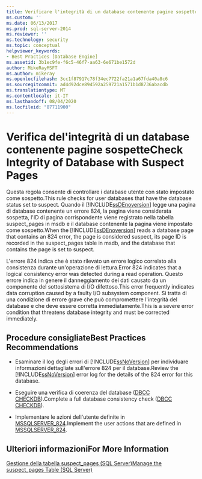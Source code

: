 ```yaml
---
title: Verificare l'integrità di un database contenente pagine sospette | Microsoft Docs
ms.custom: ''
ms.date: 06/13/2017
ms.prod: sql-server-2014
ms.reviewer: ''
ms.technology: security
ms.topic: conceptual
helpviewer_keywords:
- Best Practices [Database Engine]
ms.assetid: 3b1ec9fe-f6c5-46f7-aa63-6e671be1572d
author: MikeRayMSFT
ms.author: mikeray
ms.openlocfilehash: 3cc1f87917c78f34ec7722fa21a1a67fda40a8c6
ms.sourcegitcommit: ad4d92dce894592a259721a1571b1d8736abacdb
ms.translationtype: MT
ms.contentlocale: it-IT
ms.lasthandoff: 08/04/2020
ms.locfileid: "87711900"
---
```

# <a name="check-integrity-of-database-with-suspect-pages"></a><span data-ttu-id="99934-102">Verifica del'integrità di un database contenente pagine sospette</span><span class="sxs-lookup"><span data-stu-id="99934-102">Check Integrity of Database with Suspect Pages</span></span>
  <span data-ttu-id="99934-103">Questa regola consente di controllare i database utente con stato impostato come sospetto.</span><span class="sxs-lookup"><span data-stu-id="99934-103">This rule checks for user databases that have the database status set to suspect.</span></span> <span data-ttu-id="99934-104">Quando il [!INCLUDE[ssDEnoversion](../../includes/ssdenoversion-md.md)] legge una pagina di database contenente un errore 824, la pagina viene considerata sospetta, l'ID di pagina corrispondente viene registrato nella tabella suspect_pages in msdb e il database contenente la pagina viene impostato come sospetto.</span><span class="sxs-lookup"><span data-stu-id="99934-104">When the [!INCLUDE[ssDEnoversion](../../includes/ssdenoversion-md.md)] reads a database page that contains an 824 error, the page is considered suspect, its page ID is recorded in the suspect_pages table in msdb, and the database that contains the page is set to suspect.</span></span>  
  
 <span data-ttu-id="99934-105">L'errore 824 indica che è stato rilevato un errore logico correlato alla consistenza durante un'operazione di lettura.</span><span class="sxs-lookup"><span data-stu-id="99934-105">Error 824 indicates that a logical consistency error was detected during a read operation.</span></span> <span data-ttu-id="99934-106">Questo errore indica in genere il danneggiamento dei dati causato da un componente del sottosistema di I/O difettoso.</span><span class="sxs-lookup"><span data-stu-id="99934-106">This error frequently indicates data corruption caused by a faulty I/O subsystem component.</span></span> <span data-ttu-id="99934-107">Si tratta di una condizione di errore grave che può compromettere l'integrità del database e che deve essere corretta immediatamente.</span><span class="sxs-lookup"><span data-stu-id="99934-107">This is a severe error condition that threatens database integrity and must be corrected immediately.</span></span>  
  
## <a name="best-practices-recommendations"></a><span data-ttu-id="99934-108">Procedure consigliate</span><span class="sxs-lookup"><span data-stu-id="99934-108">Best Practices Recommendations</span></span>  
  
-   <span data-ttu-id="99934-109">Esaminare il log degli errori di [!INCLUDE[ssNoVersion](../../includes/ssnoversion-md.md)] per individuare informazioni dettagliate sull'errore 824 per il database.</span><span class="sxs-lookup"><span data-stu-id="99934-109">Review the [!INCLUDE[ssNoVersion](../../includes/ssnoversion-md.md)] error log for the details of the 824 error for this database.</span></span>  
  
-   <span data-ttu-id="99934-110">Eseguire una verifica di coerenza del database ([DBCC CHECKDB](/sql/t-sql/database-console-commands/dbcc-checkdb-transact-sql)).</span><span class="sxs-lookup"><span data-stu-id="99934-110">Complete a full database consistency check ([DBCC CHECKDB](/sql/t-sql/database-console-commands/dbcc-checkdb-transact-sql)).</span></span>  
  
-   <span data-ttu-id="99934-111">Implementare le azioni dell'utente definite in [MSSQLSERVER_824](https://go.microsoft.com/fwlink/?LinkId=81397).</span><span class="sxs-lookup"><span data-stu-id="99934-111">Implement the user actions that are defined in [MSSQLSERVER_824](https://go.microsoft.com/fwlink/?LinkId=81397).</span></span>  
  
## <a name="for-more-information"></a><span data-ttu-id="99934-112">Ulteriori informazioni</span><span class="sxs-lookup"><span data-stu-id="99934-112">For More Information</span></span>  
 [<span data-ttu-id="99934-113">Gestione della tabella suspect_pages &#40;SQL Server&#41;</span><span class="sxs-lookup"><span data-stu-id="99934-113">Manage the suspect_pages Table &#40;SQL Server&#41;</span></span>](../backup-restore/manage-the-suspect-pages-table-sql-server.md)  
  
  

